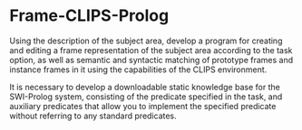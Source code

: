 # Frame-CLIPS-Prolog
Using the description of the subject area, develop a program for creating and editing a frame representation of the subject area according to the task option, as well as semantic and syntactic matching of prototype frames and instance frames in it using the capabilities of the CLIPS environment.

It is necessary to develop a downloadable static knowledge base for the SWI-Prolog system, consisting of the predicate specified in the task, and auxiliary predicates that allow you to implement the specified predicate without referring to any standard predicates.
 
